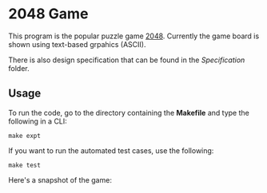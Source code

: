 # 2048 Game
This program is the popular puzzle game [2048](https://play2048.co/). Currently the game board is shown using text-based grpahics (ASCII).

There is also design specification that can be found in the *Specification* folder.

## Usage

To run the code, go to the directory containing the **Makefile** and type the following in a CLI:

``` 
make expt 
```
If you want to run the automated test cases, use the following:

```
make test
```
Here's a snapshot of the game:


